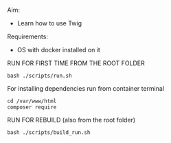 Aim:
* Learn how to use Twig

Requirements:
* OS with docker installed on it

RUN FOR FIRST TIME FROM THE ROOT FOLDER 

    bash ./scripts/run.sh

For installing dependencies run from container terminal
    
    cd /var/www/html
    composer require

RUN FOR REBUILD (also from the root folder)
    
    bash ./scripts/build_run.sh

